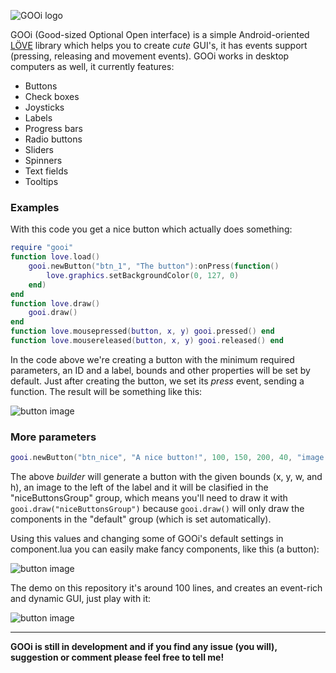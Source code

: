 ![GOOi logo](http://s16.postimg.org/4pvm3xvr9/logo.png)

GOOi (Good-sized Optional Open interface) is a simple Android-oriented [LÖVE](https://love2d.org/) library which helps you to create _cute_ GUI's, it has events support (pressing, releasing and movement events). GOOi works in desktop computers as well, it currently features:

* Buttons
* Check boxes
* Joysticks
* Labels
* Progress bars
* Radio buttons
* Sliders
* Spinners
* Text fields
* Tooltips

### Examples

With this code you get a nice button which actually does something:

```lua
require "gooi"
function love.load()
	gooi.newButton("btn_1", "The button"):onPress(function()
		love.graphics.setBackgroundColor(0, 127, 0)
	end)
end
function love.draw()
	gooi.draw()
end
function love.mousepressed(button, x, y) gooi.pressed() end
function love.mousereleased(button, x, y) gooi.released() end
```
In the code above we're creating a button with the minimum required parameters, an ID and a label, bounds and other properties will be set by default. Just after creating the button, we set its _press_ event, sending a function. The result will be something like this:

![button image](http://s23.postimg.org/8q4x64zyz/Captura_de_pantalla_2015_08_12_21_40_32.png)

### More parameters

```lua
gooi.newButton("btn_nice", "A nice button!", 100, 150, 200, 40, "image.png", "niceButtonsGroup")
```

The above _builder_ will generate a button with the given bounds (x, y, w, and h), an image to the left of the label and it will be clasified in the "niceButtonsGroup" group, which means you'll need to draw it with `gooi.draw("niceButtonsGroup")` because `gooi.draw()` will only draw the components in the "default" group (which is set automatically).

Using this values and changing some of GOOi's default settings in component.lua you can easily make fancy components, like this (a button):

![button image](http://s10.postimg.org/ud0xk95ih/image.png)

The demo on this repository it's around 100 lines, and creates an event-rich and dynamic GUI, just play with it:

![button image](http://s23.postimg.org/dt6060hln/image.png)

***

**GOOi is still in development and if you find any issue (you will), suggestion or comment please feel free to tell me!**
